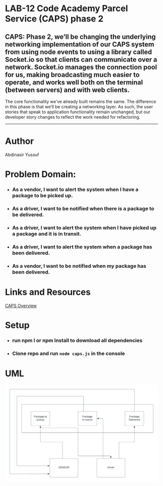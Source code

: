 # LAB-12 Code Academy Parcel Service (CAPS) phase 2

## CAPS: Phase 2, we’ll be changing the underlying networking implementation of our CAPS system from using node events to using a library called Socket.io so that clients can communicate over a network. Socket.io manages the connection pool for us, making broadcasting much easier to operate, and works well both on the terminal (between servers) and with web clients.

The core functionality we’ve already built remains the same. The difference in this phase is that we’ll be creating a networking layer. As such, the user stories that speak to application functionality remain unchanged, but our developer story changes to reflect the work needed for refactoring.

<hr>

# Author

Abdinasir Yussuf

# Problem Domain:
- ### As a vendor, I want to alert the system when I have a package to be picked up.
- ### As a driver, I want to be notified when there is a package to be delivered.
- ### As a driver, I want to alert the system when I have picked up a package and it is in transit.
- ### As a driver, I want to alert the system when a package has been delivered.
- ### As a vendor, I want to be notified when my package has been delivered.


# Links and Resources

[CAPS Overview](https://codefellows.github.io/code-401-javascript-guide/curriculum/apps-and-libraries/caps/)

# Setup

- ### run npm I or npm Install to download all dependencies
- ### Clone repo and run  `node caps.js` in the console


# UML
![CAPS](/img/capsUML.png)
